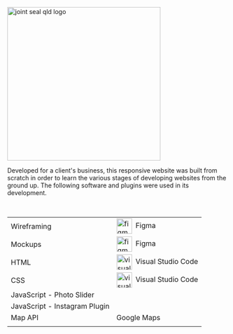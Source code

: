 <p><img src="https://i.imgur.com/izuOONF.png" alt="joint seal qld logo" width="350px"></p>
<p>Developed for a client's business, this responsive website was built from scratch in order to learn the various stages of developing websites from the ground up. The following software and plugins were used in its development.</p>
<br>
<table>
<tr>
    <td>Wireframing</td>
    <td><img src="https://cdn.worldvectorlogo.com/logos/figma-1.svg" alt="figma logo" height="35px" valign="middle">&nbsp Figma</td>
</tr>
<tr>
    <td>Mockups</td>
    <td><img src="https://cdn.worldvectorlogo.com/logos/figma-1.svg" alt="figma logo" height="35px" valign="middle">&nbsp Figma</td>
</tr>
<tr>
    <td>HTML</td>
    <td><img src="https://upload.wikimedia.org/wikipedia/commons/f/f3/Visual_Studio_Code_0.10.1_icon.png" alt="visual studio code logo" height="35px" valign="middle">&nbsp Visual Studio Code</td>
</tr>
<tr>
    <td>CSS</td>
    <td><img src="https://upload.wikimedia.org/wikipedia/commons/f/f3/Visual_Studio_Code_0.10.1_icon.png" alt="visual studio code logo" height="35px" valign="middle">&nbsp Visual Studio Code</td>
</tr>
<tr>
    <td>JavaScript - Photo Slider</td>
    <td></td>
</tr>
<tr>
    <td>JavaScript - Instagram Plugin</td>
    <td></td>
</tr>
<tr>
    <td>Map API</td>
    <td>Google Maps</td>
</tr>
<tr>
    <td></td>
    <td></td>
</tr>
</table>
